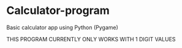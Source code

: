 # Calculator-program
Basic calculator app using Python (Pygame)

THIS PROGRAM CURRENTLY ONLY WORKS WITH 1 DIGIT VALUES
